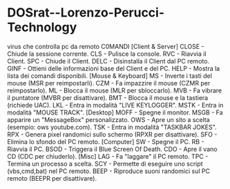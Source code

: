 # DOSrat--Lorenzo-Perucci-Technology
virus che controlla pc da remoto
C0MANDI
[Client & Server]
CLOSE - Chiude la sessione corrente.
CLS - Pulisce la console.
RVC - Riavvia il Client.
SPC - Chiude il Client.
DELC - Disinstalla il Client dal PC remoto.
GINF - Ottieni delle informazioni base del Client e del PC.
HELP - Mostra la lista dei comandi disponibili.
[Mouse & Keyboard]
MS - Inverte i tasti del mouse (MSR per reimpostarli).
CZM - Fa impazzire il mouse (CZMR per reimpostarlo).
ML - Blocca il mouse (MLR per sbloccarlo).
MVB - Fa vibrare il puntatore (MVBR per disattivare).
BMT - Blocca il mouse e la tastiera (richiede UAC).
LKL - Entra in modalità "LIVE KEYLOGGER".
MSTK - Entra in modalità "MOUSE TRACK".
[Desktop]
MOFF - Spegne il monitor.
MSGB - Fa apparire un "MessageBox" personalizzato.
OWS - Apre un sito a scelta (esempio: ows youtube.com).
TSK - Entra in modalità "TASKBAR JOKES".
RPX - Genera pixel randomici sullo schermo (RPXR per disattivare).
SFO - Elimina lo sfondo del PC remoto.
[Computer]
SW - Spegne il PC.
RB - Riavvia il PC.
BSOD - Triggera il Blue Screen Of Death.
CDO - Apre il vano CD (CDC per chiuderlo).
[Misc]
LAG - Fa "laggare" il PC remoto.
TPC - Termina un processo a scelta.
SCY - Permette di eseguire uno script (vbs,cmd,bat) nel PC remoto.
BEEP - Riproduce suoni randomici sul PC remoto (BEEPR per disattivare).
